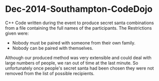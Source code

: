Dec-2014-Southampton-CodeDojo
=============================

C++ Code written during the event to produce secret santa combinations from a file containing the full names of the participants. The Restrictions given were:

- Nobody must be paired with someone from their own family.
- Nobody can be paired with themselves.

Although our produced method was very extensible and could deal with large numbers of people, we ran out of time at the last minute. So unfortunately once people's secret santa had been chosen they were not removed from the list of possible recipients.
